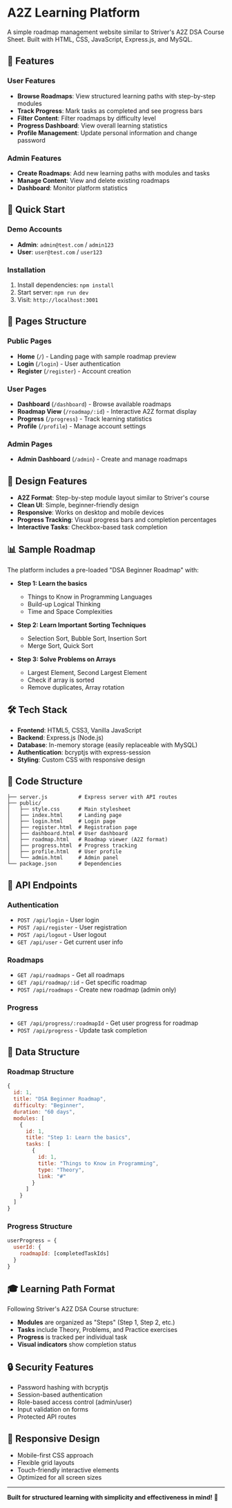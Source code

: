 # A2Z Learning Platform

A simple roadmap management website similar to Striver's A2Z DSA Course Sheet. Built with HTML, CSS, JavaScript, Express.js, and MySQL.

## 🎯 Features

### User Features
- **Browse Roadmaps**: View structured learning paths with step-by-step modules
- **Track Progress**: Mark tasks as completed and see progress bars
- **Filter Content**: Filter roadmaps by difficulty level
- **Progress Dashboard**: View overall learning statistics
- **Profile Management**: Update personal information and change password

### Admin Features
- **Create Roadmaps**: Add new learning paths with modules and tasks
- **Manage Content**: View and delete existing roadmaps
- **Dashboard**: Monitor platform statistics

## 🚀 Quick Start

### Demo Accounts
- **Admin**: `admin@test.com` / `admin123`
- **User**: `user@test.com` / `user123`

### Installation
1. Install dependencies: `npm install`
2. Start server: `npm run dev`
3. Visit: `http://localhost:3001`

## 📱 Pages Structure

### Public Pages
- **Home** (`/`) - Landing page with sample roadmap preview
- **Login** (`/login`) - User authentication
- **Register** (`/register`) - Account creation

### User Pages
- **Dashboard** (`/dashboard`) - Browse available roadmaps
- **Roadmap View** (`/roadmap/:id`) - Interactive A2Z format display
- **Progress** (`/progress`) - Track learning statistics
- **Profile** (`/profile`) - Manage account settings

### Admin Pages
- **Admin Dashboard** (`/admin`) - Create and manage roadmaps

## 🎨 Design Features

- **A2Z Format**: Step-by-step module layout similar to Striver's course
- **Clean UI**: Simple, beginner-friendly design
- **Responsive**: Works on desktop and mobile devices
- **Progress Tracking**: Visual progress bars and completion percentages
- **Interactive Tasks**: Checkbox-based task completion

## 📊 Sample Roadmap

The platform includes a pre-loaded "DSA Beginner Roadmap" with:

- **Step 1: Learn the basics**
  - Things to Know in Programming Languages
  - Build-up Logical Thinking
  - Time and Space Complexities

- **Step 2: Learn Important Sorting Techniques**
  - Selection Sort, Bubble Sort, Insertion Sort
  - Merge Sort, Quick Sort

- **Step 3: Solve Problems on Arrays**
  - Largest Element, Second Largest Element
  - Check if array is sorted
  - Remove duplicates, Array rotation

## 🛠️ Tech Stack

- **Frontend**: HTML5, CSS3, Vanilla JavaScript
- **Backend**: Express.js (Node.js)
- **Database**: In-memory storage (easily replaceable with MySQL)
- **Authentication**: bcryptjs with express-session
- **Styling**: Custom CSS with responsive design

## 📝 Code Structure

```
├── server.js          # Express server with API routes
├── public/
│   ├── style.css      # Main stylesheet
│   ├── index.html     # Landing page
│   ├── login.html     # Login page
│   ├── register.html  # Registration page
│   ├── dashboard.html # User dashboard
│   ├── roadmap.html   # Roadmap viewer (A2Z format)
│   ├── progress.html  # Progress tracking
│   ├── profile.html   # User profile
│   └── admin.html     # Admin panel
└── package.json       # Dependencies
```

## 🔧 API Endpoints

### Authentication
- `POST /api/login` - User login
- `POST /api/register` - User registration
- `POST /api/logout` - User logout
- `GET /api/user` - Get current user info

### Roadmaps
- `GET /api/roadmaps` - Get all roadmaps
- `GET /api/roadmap/:id` - Get specific roadmap
- `POST /api/roadmaps` - Create new roadmap (admin only)

### Progress
- `GET /api/progress/:roadmapId` - Get user progress for roadmap
- `POST /api/progress` - Update task completion

## 💾 Data Structure

### Roadmap Structure
```javascript
{
  id: 1,
  title: "DSA Beginner Roadmap",
  difficulty: "Beginner",
  duration: "60 days",
  modules: [
    {
      id: 1,
      title: "Step 1: Learn the basics",
      tasks: [
        {
          id: 1,
          title: "Things to Know in Programming",
          type: "Theory",
          link: "#"
        }
      ]
    }
  ]
}
```

### Progress Structure
```javascript
userProgress = {
  userId: {
    roadmapId: [completedTaskIds]
  }
}
```

## 🎓 Learning Path Format

Following Striver's A2Z DSA Course structure:
- **Modules** are organized as "Steps" (Step 1, Step 2, etc.)
- **Tasks** include Theory, Problems, and Practice exercises
- **Progress** is tracked per individual task
- **Visual indicators** show completion status

## 🔒 Security Features

- Password hashing with bcryptjs
- Session-based authentication
- Role-based access control (admin/user)
- Input validation on forms
- Protected API routes

## 📱 Responsive Design

- Mobile-first CSS approach
- Flexible grid layouts
- Touch-friendly interactive elements
- Optimized for all screen sizes

---

**Built for structured learning with simplicity and effectiveness in mind!** 🚀
